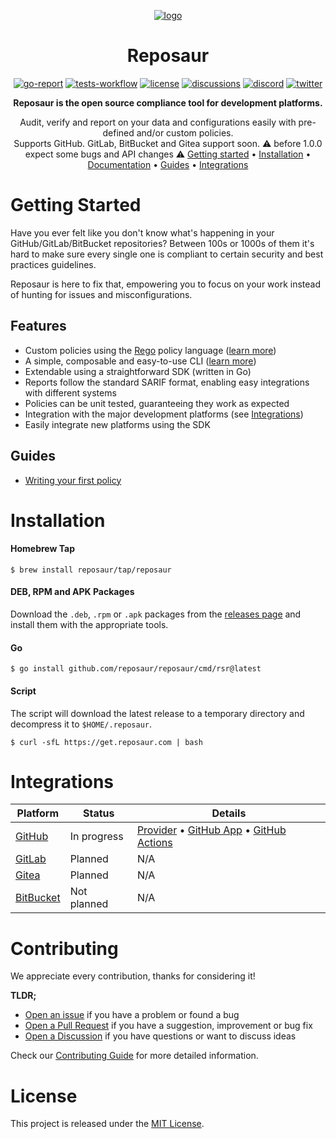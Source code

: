 <div align="center">

[![logo][logo]][website]

# Reposaur

[![go-report][go-report-badge]][go-report]
[![tests-workflow][tests-workflow-badge]][tests-workflow]
[![license][license-badge]]()
[![discussions][discussions-badge]][discussions]
[![discord][discord-badge]][discord-invite]
[![twitter][twitter-badge]][twitter]

**Reposaur is the open source compliance tool for development platforms.**

Audit, verify and report on your data and configurations easily with pre-defined and/or custom policies. <br />
Supports GitHub. GitLab, BitBucket and Gitea support soon.
⚠️ before 1.0.0 expect some bugs and API changes ⚠️
[Getting started](#getting-started) •
[Installation](#installation) •
[Documentation][docs] •
[Guides](#guides) •
[Integrations](#integrations)

</div>

# Getting Started

Have you ever felt like you don't know what's happening in your GitHub/GitLab/BitBucket repositories? Between 100s or 1000s of them it's hard to make sure every single one is compliant to certain security and best practices guidelines.

Reposaur is here to fix that, empowering you to focus on your work instead of hunting for issues and misconfigurations.

## Features

- Custom policies using the [Rego][rego] policy language ([learn more][docs-policy])
- A simple, composable and easy-to-use CLI ([learn more][docs-cli])
- Extendable using a straightforward SDK (written in Go)
- Reports follow the standard SARIF format, enabling easy integrations with different systems
- Policies can be unit tested, guaranteeing they work as expected
- Integration with the major development platforms (see [Integrations](#integrations))
- Easily integrate new platforms using the SDK

## Guides

- [Writing your first policy](https://docs.reposaur.com/guides/writing-your-first-policy)

# Installation

#### Homebrew Tap

```shell
$ brew install reposaur/tap/reposaur
```

#### DEB, RPM and APK Packages

Download the `.deb`, `.rpm` or `.apk` packages from the [releases page][releases]
and install them with the appropriate tools.

#### Go

```shell
$ go install github.com/reposaur/reposaur/cmd/rsr@latest
```

#### Script

The script will download the latest release to a temporary directory and decompress
it to `$HOME/.reposaur`.

```shell
$ curl -sfL https://get.reposaur.com | bash
```

# Integrations

| Platform               | Status      | Details                                                                                   |
| ---------------------- | ----------- | ----------------------------------------------------------------------------------------- |
| [GitHub][github]       | In progress | [Provider][github-provider] • [GitHub App][github-app] • [GitHub Actions][github-actions] |
| [GitLab][gitlab]       | Planned     | N/A                                                                                       |
| [Gitea][gitea]         | Planned     | N/A                                                                                       |
| [BitBucket][bitbucket] | Not planned | N/A                                                                                       |

# Contributing

We appreciate every contribution, thanks for considering it!

**TLDR;**

- [Open an issue][issues] if you have a problem or found a bug
- [Open a Pull Request][pulls] if you have a suggestion, improvement or bug fix
- [Open a Discussion][discussions] if you have questions or want to discuss ideas

Check our [Contributing Guide](CONTRIBUTING.md) for more detailed information.

# License

This project is released under the [MIT License](LICENSE).

[website]: https://reposaur.com
[docs]: https://docs.reposaur.com
[docs-policy]: https://docs.reposaur.com/policy
[docs-cli]: https://docs.reposaur.com/cli/exec
[issues]: https://github.com/reposaur/reposaur/issues
[pulls]: https://github.com/reposaur/reposaur/pulls
[logo]: https://user-images.githubusercontent.com/8532541/169531963-bafd3cbf-dadd-486d-83cc-10a4d39c1dbc.png
[rego]: https://www.openpolicyagent.org/docs/latest/policy-language/
[license]: https://github.com/reposaur/reposaur/blob/main/LICENSE
[license-badge]: https://img.shields.io/github/license/reposaur/reposaur?style=flat-square&color=blueviolet
[go-report]: https://goreportcard.com/report/github.com/reposaur/reposaur
[go-report-badge]: https://goreportcard.com/badge/github.com/reposaur/reposaur?style=flat-square&color=blueviolet
[tests-workflow]: https://github.com/reposaur/reposaur/actions/workflows/test.yml
[tests-workflow-badge]: https://img.shields.io/github/workflow/status/reposaur/reposaur/Test?label=tests&style=flat-square
[discussions]: https://github.com/orgs/reposaur/discussions
[discussions-badge]: https://img.shields.io/github/discussions/reposaur/reposaur?style=flat-square&color=blueviolet
[discord-invite]: https://discord.gg/jpx4sqkQYY
[discord-badge]: https://img.shields.io/discord/1021712577132240898?label=discord&style=flat-square&color=blueviolet
[twitter]: https://twitter.com/reposaurhq
[twitter-badge]: https://img.shields.io/badge/twitter-%40reposaurhq-blueviolet?style=flat-square
[github]: https://github.com
[github-app]: https://docs.reposaur.com/integrations/github-app
[github-actions]: https://docs.reposaur.com/integrations/github-actions/setup-reposaur
[github-provider]: https://docs.reposaur.com/
[gitlab]: https://gitlab.com
[gitea]: https://gitea.io
[bitbucket]: https://bitbucket.org
[releases]: https://github.com/reposaur/reposaur/releases/latest
